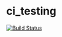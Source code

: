 # ci_testing

[![Build Status](https://www.travis-ci.org/johntruckenbrodt/ci_testing.svg?branch=master)](https://www.travis-ci.org/johntruckenbrodt/ci_testing)
